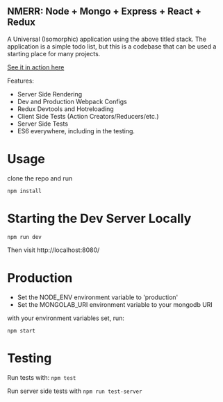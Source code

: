 ## NMERR: Node + Mongo + Express + React + Redux 

A Universal (Isomorphic) application using the above titled stack.  The application is a simple todo list, but this is 
a codebase that can be used a starting place for many projects.

[See it in action here](https://full-stack-redux.herokuapp.com/)

Features:
* Server Side Rendering
* Dev and Production Webpack Configs
* Redux Devtools and Hotreloading
* Client Side Tests (Action Creators/Reducers/etc.) 
* Server Side Tests
* ES6 everywhere, including in the testing.

# Usage

clone the repo and run

```npm install```


# Starting the Dev Server Locally

```npm run dev```

Then visit http://localhost:8080/

# Production

* Set the NODE_ENV environment variable to 'production'
* Set the MONGOLAB_URI environment variable to your mongodb URI

with your environment variables set, run:
 
```npm start```

# Testing

Run tests with: ```npm test```

Run server side tests with ```npm run test-server```
